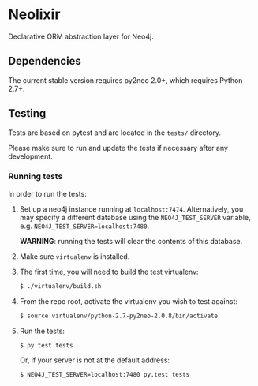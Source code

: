 # Neolixir

Declarative ORM abstraction layer for Neo4j.

## Dependencies

The current stable version requires py2neo 2.0+, which requires Python 2.7+.

## Testing

Tests are based on pytest and are located in the `tests/` directory.

Please make sure to run and update the tests if necessary after any development.

### Running tests

In order to run the tests:

1. Set up a neo4j instance running at `localhost:7474`. Alternatively, you may specify a different database using the `NEO4J_TEST_SERVER` variable, e.g. `NEO4J_TEST_SERVER=localhost:7480`.

    **WARNING**: running the tests will clear the contents of this database.

2. Make sure `virtualenv` is installed.

3. The first time, you will need to build the test virtualenv:

    ```bash
    $ ./virtualenv/build.sh
    ```

4. From the repo root, activate the virtualenv you wish to test against:

    ```bash
    $ source virtualenv/python-2.7-py2neo-2.0.8/bin/activate
    ```

5. Run the tests:

    ```bash
    $ py.test tests
    ```
    Or, if your server is not at the default address:
    ```bash
    $ NEO4J_TEST_SERVER=localhost:7480 py.test tests
    ```
